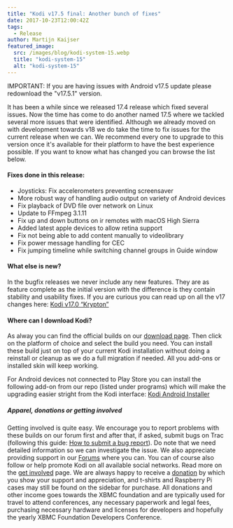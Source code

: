 ```yaml
---
title: "Kodi v17.5 final: Another bunch of fixes"
date: 2017-10-23T12:00:42Z
tags:
  - Release
author: Martijn Kaijser
featured_image:
  src: /images/blog/kodi-system-15.webp
  title: "kodi-system-15"
  alt: "kodi-system-15"
---
```


IMPORTANT: If you are having issues with Android v17.5 update please redownload the "v17.5.1" version.

It has been a while since we released 17.4 release which fixed several issues. Now the time has come to do another named 17.5 where we tackled several more issues that were identified. Although we already moved on with development towards v18 we do take the time to fix issues for the current release when we can. We recommend every one to upgrade to this version once it's available for their platform to have the best experience possible. If you want to know what has changed you can browse the list below.

#### Fixes done in this release:

- Joysticks: Fix accelerometers preventing screensaver
- More robust way of handling audio output on variety of Android devices
- Fix playback of DVD file over network on Linux
- Update to FFmpeg 3.1.11
- Fix up and down buttons on ir remotes with macOS High Sierra
- Added latest apple devices to allow retina support
- Fix not being able to add content manually to videolibrary
- Fix power message handling for CEC
- Fix jumping timeline while switching channel groups in Guide window

#### What else is new?

In the bugfix releases we never include any new features. They are as feature complete as the initial version with the difference is they contain stability and usability fixes. If you are curious you can read up on all the v17 changes here: [Kodi v17.0 “Krypton”](https://kodi.tv/kodi17)

#### Where can I download Kodi?

As alway you can find the official builds on our [download page](https://kodi.tv/download). Then click on the platform of choice and select the build you need. You can install these build just on top of your current Kodi installation without doing a reinstall or cleanup as we do a full migration if needed. All you add-ons or installed skin will keep working.

For Android devices not connected to Play Store you can install the following add-on from our repo (listed under programs) which will make the upgrading easier stright from the Kodi interface: [Kodi Android Installer](https://kodi.tv/addon/scripts/kodi-android-installer)

##### Apparel, donations or getting involved

Getting involved is quite easy. We encourage you to report problems with these builds on our forum first and after that, if asked, submit bugs on Trac (following this guide: [How to submit a bug report](https://kodi.wiki/view/HOW-TO:Submit_a_bug_report)). Do note that we need detailed information so we can investigate the issue. We also appreciate providing support in our [Forums](https://forum.kodi.tv/ "Kodi Forums") where you can. You can of course also follow or help promote Kodi on all available social networks. Read more on the [get involved](https://kodi.tv/get-involved) page. We are always happy to receive a [donation](https://kodi.tv/contribute/donate "Donate") by which you show your support and appreciation, and t-shirts and Raspberry Pi cases may still be found on the sidebar for purchase. All donations and other income goes towards the XBMC foundation and are typically used for travel to attend conferences, any necessary paperwork and legal fees, purchasing necessary hardware and licenses for developers and hopefully the yearly XBMC Foundation Developers Conference.
